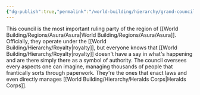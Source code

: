 ```yaml
---
{"dg-publish":true,"permalink":"/world-building/hierarchy/grand-council/"}
---
```


This council is the most important ruling party of the region of [[World Building/Regions/Asura/Asura\|World Building/Regions/Asura/Asura]]. Officially, they operate under the [[World Building/Hierarchy/Royalty\|royalty]], but everyone knows that [[World Building/Hierarchy/Royalty\|royalty]] doesn't have a say in what's happening and are there simply there as a symbol of authority. The council oversees every aspects one can imagine, managing thousands of people that frantically sorts through paperwork. They're the ones that enact laws and even directly manages [[World Building/Hierarchy/Heralds Corps\|Heralds Corps]]. 